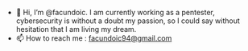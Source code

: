 - 👋 Hi, I’m @facundoic. I am currently working as a pentester, cybersecurity is without a doubt my passion, so I could say without hesitation that I am living my dream.
- 📫 How to reach me : facundoic94@gmail.com



